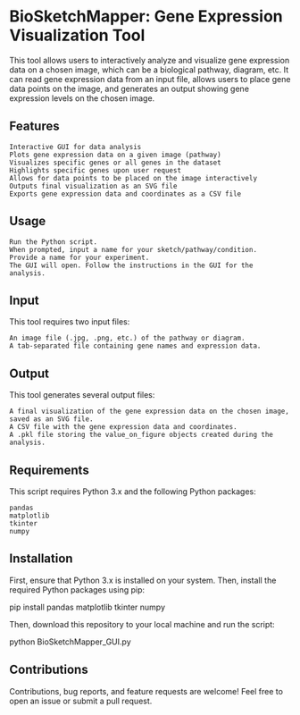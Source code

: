# BioSketchMapper: Gene Expression Visualization Tool

This tool allows users to interactively analyze and visualize gene expression data on a chosen image, which can be a biological pathway, diagram, etc. It can read gene expression data from an input file, allows users to place gene data points on the image, and generates an output showing gene expression levels on the chosen image.
## Features

    Interactive GUI for data analysis
    Plots gene expression data on a given image (pathway)
    Visualizes specific genes or all genes in the dataset
    Highlights specific genes upon user request
    Allows for data points to be placed on the image interactively
    Outputs final visualization as an SVG file
    Exports gene expression data and coordinates as a CSV file

## Usage

    Run the Python script.
    When prompted, input a name for your sketch/pathway/condition.
    Provide a name for your experiment.
    The GUI will open. Follow the instructions in the GUI for the analysis.

## Input

This tool requires two input files:

    An image file (.jpg, .png, etc.) of the pathway or diagram.
    A tab-separated file containing gene names and expression data.

## Output

This tool generates several output files:

    A final visualization of the gene expression data on the chosen image, saved as an SVG file.
    A CSV file with the gene expression data and coordinates.
    A .pkl file storing the value_on_figure objects created during the analysis.

## Requirements

This script requires Python 3.x and the following Python packages:

    pandas
    matplotlib
    tkinter
    numpy

## Installation

First, ensure that Python 3.x is installed on your system. Then, install the required Python packages using pip:

pip install pandas matplotlib tkinter numpy

Then, download this repository to your local machine and run the script:

python BioSketchMapper_GUI.py

## Contributions

Contributions, bug reports, and feature requests are welcome! Feel free to open an issue or submit a pull request.

